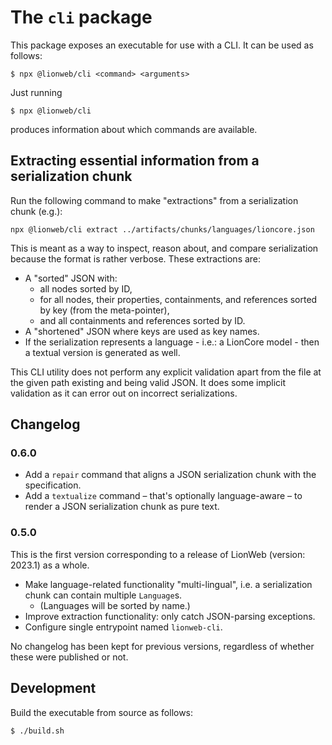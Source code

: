# The `cli` package

This package exposes an executable for use with a CLI.
It can be used as follows:

```shell
$ npx @lionweb/cli <command> <arguments>
```

Just running

```shell
$ npx @lionweb/cli
```

produces information about which commands are available.


## Extracting essential information from a serialization chunk

Run the following command to make "extractions" from a serialization chunk (e.g.):

```shell
npx @lionweb/cli extract ../artifacts/chunks/languages/lioncore.json
```

This is meant as a way to inspect, reason about, and compare serialization because the format is rather verbose.
These extractions are:

* A "sorted" JSON with:
    * all nodes sorted by ID,
    * for all nodes, their properties, containments, and references sorted by key (from the meta-pointer),
    * and all containments and references sorted by ID.
* A "shortened" JSON where keys are used as key names.
* If the serialization represents a language - i.e.: a LionCore model - then a textual version is generated as well.

This CLI utility does not perform any explicit validation apart from the file at the given path existing and being valid JSON.
It does some implicit validation as it can error out on incorrect serializations.


## Changelog

### 0.6.0

* Add a `repair` command that aligns a JSON serialization chunk with the specification.
* Add a `textualize` command – that's optionally language-aware – to render a JSON serialization chunk as pure text.


### 0.5.0

This is the first version corresponding to a release of LionWeb (version: 2023.1) as a whole.

* Make language-related functionality "multi-lingual", i.e. a serialization chunk can contain multiple `Language`s.
  * (Languages will be sorted by name.)
* Improve extraction functionality: only catch JSON-parsing exceptions.
* Configure single entrypoint named `lionweb-cli`.

No changelog has been kept for previous versions, regardless of whether these were published or not.


## Development

Build the executable from source as follows:

```shell
$ ./build.sh
```

